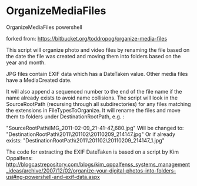 OrganizeMediaFiles
==================
OrganizeMediaFiles powershell 

forked from:
https://bitbucket.org/toddropog/organize-media-files


This script will organize photo and video files by renaming the file based on the date the
file was created and moving them into folders based on the year and month. 

JPG files contain EXIF data which has a DateTaken value. 
Other media files have a MediaCreated date.  

It will also append a sequenced number to the end of the file name if the name already exists to avoid name collisions. 
The script will look in the SourceRootPath (recursing through all subdirectories) for any files matching
the extensions in FileTypesToOrganize. It will rename the files and move them to folders under DestinationRootPath, e.g. :

"SourceRootPath\\IMG_2011-02-09_21-41-47_680.jpg"
Will be changed to:
"DestinationRootPath\2011\201102\20110209_214147.jpg"
Or if already exists:
"DestinationRootPath\2011\201102\20110209_214147_1.jpg"


The code for extracting the EXIF DateTaken is based on a script by Kim Oppalfens:
http://blogcastrepository.com/blogs/kim_oppalfenss_systems_management_ideas/archive/2007/12/02/organize-your-digital-photos-into-folders-usi#ng-powershell-and-exif-data.aspx
